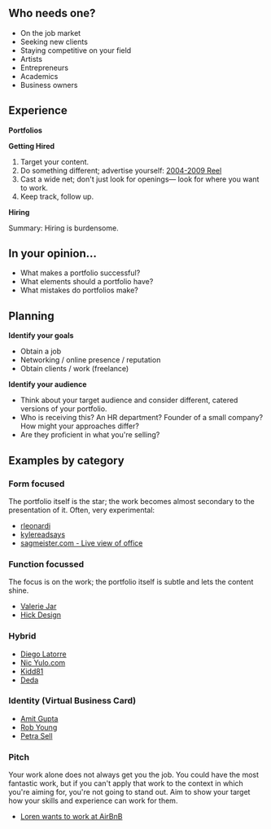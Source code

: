 <!--
Intros
White board role of each person
examples
specifics: from copy to presentation
resources: site resources
networks
ideas
-->


## Who needs one?

* On the job market
* Seeking new clients
* Staying competitive on your field
* Artists
* Entrepreneurs
* Academics
* Business owners


## Experience

__Portfolios__


__Getting Hired__

1. Target your content.
2. Do something different; advertise yourself: [2004-2009 Reel](http://susanbuck.net/reel/index.php)
3. Cast a wide net; don't just look for openings&mdash; look for where you want to work.
4. Keep track, follow up.


__Hiring__

Summary: Hiring is burdensome.



## In your opinion...
* What makes a portfolio successful?
* What elements should a portfolio have?
* What mistakes do portfolios make?

<!--
What makes a portfolio successful?
* Showcases your best work
* Impresses quickly
* Clear
* Easy to use
* Works on all browsers
* Up to date
* Targeted 

Elements should it have
* Clear call to action
* Experience / background information

What mistakes?
* Obscure
* Dated
-->

## Planning

__Identify your goals__

* Obtain a job 
* Networking / online presence / reputation
* Obtain clients / work (freelance)

__Identify your audience__ 

* Think about your target audience and consider different, catered versions of your portfolio.
* Who is receiving this? An HR department? Founder of a small company? How might your approaches differ? 
* Are they proficient in what you're selling? 



## Examples by category

### Form focused
The portfolio itself is the star; the work becomes almost secondary to the presentation of it. Often, very experimental:

* [rleonardi](http://www.rleonardi.com/)
* [kylereadsays](http://kylereadsays.com/)
* [sagmeister.com - Live view of office](http://www.sagmeisterwalsh.com/)

<!--
Outdated:
http://www.phatterism.com Luis Santi is his portfolio
pixelpharmacy.com
-->

### Function focussed
The focus is on the work; the portfolio itself is subtle and lets the content shine.

* [Valerie Jar](http://valeriejar.com/)
* [Hick Design](http://www.hicksdesign.co.uk)

###  Hybrid
* <a href='http://diegolatorre.com/index.php'>Diego Latorre</a>
* <a href='http://nicyulo.com/'>Nic Yulo.com</a>
* <a href='http://www.kidd81.com/'>Kidd81</a>
* <a href='http://deda.me/'>Deda</a>

### Identity (Virtual Business Card)

* [Amit Gupta](http://amitgupta.com)
* [Rob Young](http://eisforeffort.com/)
* [Petra Sell](http://www.volpelino.com/)


### Pitch

Your work alone does not always get you the job. You could have the most fantastic work, but if you can't apply that work to the context in which you're aiming for, you're not going to stand out. Aim to show your target how your skills and experience can work for them.

* [Loren wants to work at AirBnB](http://thewc.co/misc/loren-wants-to-work-for-airbnb/)



